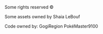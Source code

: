 Some rights reserved ©

Some assets owned by Shaia LeBouf

Code owned by:
  GogiRegion
  PokéMaster9100
